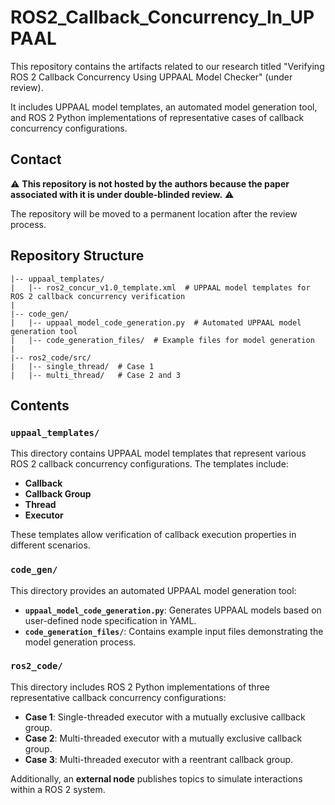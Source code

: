# ROS2_Callback_Concurrency_In_UPPAAL

This repository contains the artifacts related to our research titled "Verifying ROS 2 Callback Concurrency Using UPPAAL Model Checker" (under review). 

It includes UPPAAL model templates, an automated model generation tool, and ROS 2 Python implementations of representative cases of callback concurrency configurations.


## Contact
⚠️ **This repository is not hosted by the authors because the paper associated with it is under double-blinded review.** ⚠️ 

The repository will be moved to a permanent location after the review process. 


## Repository Structure

```
|-- uppaal_templates/
|   |-- ros2_concur_v1.0_template.xml  # UPPAAL model templates for ROS 2 callback concurrency verification
|
|-- code_gen/
|   |-- uppaal_model_code_generation.py  # Automated UPPAAL model generation tool
|   |-- code_generation_files/  # Example files for model generation
|
|-- ros2_code/src/
|   |-- single_thread/  # Case 1
|   |-- multi_thread/   # Case 2 and 3
```

## Contents

### `uppaal_templates/`
This directory contains UPPAAL model templates that represent various ROS 2 callback concurrency configurations. The templates include:
- **Callback**
- **Callback Group**
- **Thread**
- **Executor**

These templates allow verification of callback execution properties in different scenarios.

### `code_gen/`
This directory provides an automated UPPAAL model generation tool:
- **`uppaal_model_code_generation.py`**: Generates UPPAAL models based on user-defined node specification in YAML.
- **`code_generation_files/`**: Contains example input files demonstrating the model generation process.

### `ros2_code/`
This directory includes ROS 2 Python implementations of three representative callback concurrency configurations:
- **Case 1**: Single-threaded executor with a mutually exclusive callback group.
- **Case 2**: Multi-threaded executor with a mutually exclusive callback group.
- **Case 3**: Multi-threaded executor with a reentrant callback group.

Additionally, an **external node** publishes topics to simulate interactions within a ROS 2 system.

